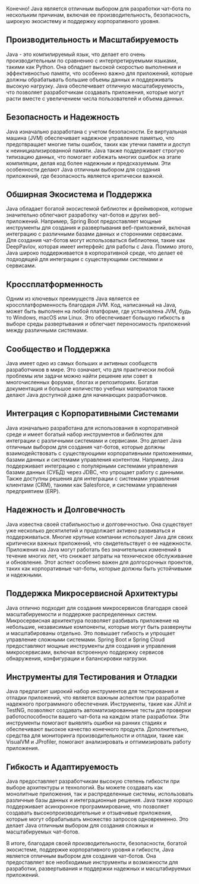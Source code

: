 Конечно! Java является отличным выбором для разработки чат-бота по нескольким причинам, включая ее производительность, безопасность, широкую экосистему и поддержку корпоративного уровня.

## Производительность и Масштабируемость

Java - это компилируемый язык, что делает его очень производительным по сравнению с интерпретируемыми языками, такими как Python. Она обладает высокой скоростью выполнения и эффективностью памяти, что особенно важно для приложений, которые должны обрабатывать большие объемы данных и поддерживать высокую нагрузку. Java обеспечивает отличную масштабируемость, что позволяет разработчикам создавать приложения, которые могут расти вместе с увеличением числа пользователей и объема данных.

## Безопасность и Надежность

Java изначально разработана с учетом безопасности. Ее виртуальная машина (JVM) обеспечивает надежное управление памятью, что предотвращает многие типы ошибок, таких как утечки памяти и доступ к неинициализированной памяти. Java также поддерживает строгую типизацию данных, что помогает избежать многих ошибок на этапе компиляции, делая код более надежным и предсказуемым. Эти особенности делают Java отличным выбором для создания приложений, где безопасность является критически важной.

## Обширная Экосистема и Поддержка

Java обладает богатой экосистемой библиотек и фреймворков, которые значительно облегчают разработку чат-ботов и других веб-приложений. Например, Spring Boot предоставляет мощные инструменты для создания и развертывания веб-приложений, включая интеграцию с различными базами данных и сторонними сервисами. Для создания чат-ботов могут использоваться библиотеки, такие как DeepPavlov, которая имеет интерфейс для работы с Java. Помимо этого, Java широко поддерживается в корпоративной среде, что делает её подходящей для интеграции с существующими системами и сервисами.

## Кроссплатформенность

Одним из ключевых преимуществ Java является ее кроссплатформенность благодаря JVM. Код, написанный на Java, может быть выполнен на любой платформе, где установлена JVM, будь то Windows, macOS или Linux. Это обеспечивает большую гибкость в выборе среды развертывания и облегчает переносимость приложений между различными системами.

## Сообщество и Поддержка

Java имеет одно из самых больших и активных сообществ разработчиков в мире. Это означает, что для практически любой проблемы или задачи можно найти решение или совет в многочисленных форумах, блогах и репозиториях. Богатая документация и большое количество учебных материалов также делают Java доступной даже для начинающих разработчиков.

## Интеграция с Корпоративными Системами

Java изначально разработана для использования в корпоративной среде и имеет богатый набор инструментов и библиотек для интеграции с различными системами и сервисами. Это делает Java отличным выбором для создания чат-ботов, которые должны взаимодействовать с существующими корпоративными приложениями, базами данных и системами управления контентом. Например, Java поддерживает интеграцию с популярными системами управления базами данных (СУБД) через JDBC, что упрощает работу с данными. Также доступны решения для интеграции с системами управления клиентами (CRM), такими как Salesforce, и системами управления предприятием (ERP).

## Надежность и Долговечность

Java известна своей стабильностью и долговечностью. Она существует уже несколько десятилетий и продолжает активно развиваться и поддерживаться. Многие крупные компании используют Java для своих критически важных приложений, что свидетельствует о ее надежности. Приложения на Java могут работать без значительных изменений в течение многих лет, что снижает затраты на техническое обслуживание и обновление. Этот аспект особенно важен для долгосрочных проектов, таких как корпоративные чат-боты, которые должны быть устойчивыми и надежными.

## Поддержка Микросервисной Архитектуры

Java отлично подходит для создания микросервисов благодаря своей масштабируемости и поддержке распределенных систем. Микросервисная архитектура позволяет разбивать приложение на небольшие, независимые компоненты, которые могут быть развернуты и масштабированы отдельно. Это повышает гибкость и упрощает управление сложными системами. Spring Boot и Spring Cloud предоставляют мощные инструменты для создания и управления микросервисами, включая встроенную поддержку сервисов обнаружения, конфигурации и балансировки нагрузки.

## Инструменты для Тестирования и Отладки

Java предлагает широкий набор инструментов для тестирования и отладки приложений, что является важным аспектом при разработке надежного программного обеспечения. Инструменты, такие как JUnit и TestNG, позволяют создавать автоматизированные тесты для проверки работоспособности вашего чат-бота на каждом этапе разработки. Эти инструменты помогают выявлять ошибки на ранних стадиях и обеспечивают высокое качество конечного продукта. Дополнительно, средства для мониторинга производительности и отладки, такие как VisualVM и JProfiler, помогают анализировать и оптимизировать работу приложения.

## Гибкость и Адаптируемость

Java предоставляет разработчикам высокую степень гибкости при выборе архитектуры и технологий. Вы можете создавать как монолитные приложения, так и распределенные системы, использовать различные базы данных и интеграционные решения. Java также хорошо поддерживает асинхронное программирование, что позволяет создавать высокопроизводительные и отзывчивые приложения, которые могут обрабатывать множество запросов одновременно. Это делает Java отличным выбором для создания сложных и масштабируемых чат-ботов.

В итоге, благодаря своей производительности, безопасности, богатой экосистеме, поддержке корпоративного уровня и гибкости, Java является отличным выбором для создания чат-ботов. Она предоставляет все необходимые инструменты и возможности для разработки, развертывания и поддержки надежных и масштабируемых приложений.
